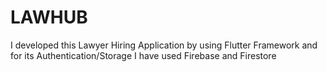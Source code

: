 # LAWHUB
I developed this Lawyer Hiring Application by using Flutter Framework and for its Authentication/Storage I have used Firebase and Firestore
